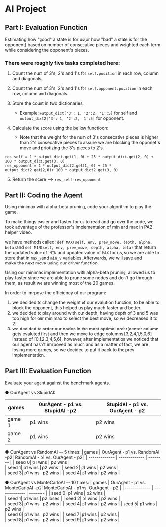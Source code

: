 # AI Project
  ## Part I: Evaluation Function 
  Estimating how "good" a state is for us(or how "bad" a state is for the opponent) based on number of consecutive pieces and weighted each term while  considering the opponent's pieces. 
  
  ### There were roughly five tasks completed here:
  1. Count the num of 3's, 2's and 1's for ```self.position``` in each row, column and diagonals.
  
  2. Count the num of 3's, 2's and 1's for ```self.opponent.position``` in each row, column and diagonals.
  
  3. Store the count in two dictionaries. 
      * Example: ```output_dict['3': 1, '2':2, '1':5]``` for self and ```output_dict2['3': 1, '2':2, '1':5]``` for opponent.
  4. Calculate the score using the bellow functioon: 
      * Note that the weight for the num of 3's consecative pieces is higher than 2's consecative pieces to assure we are blocking the opponet's move and priotizing the 3's pieces to 2's.
    
    res_self = 1 * output_dict.get(1, 0) + 25 * output_dict.get(2, 0) + 100 * output_dict.get(3, 0)
    res_opponent = 1 * output_dict2.get(1, 0) + 25 * output_dict2.get(2,0)+ 100 * output_dict2.get(3, 0)
    
  5. Return the score --> ```res_self-res_opponent```
  
  ## Part II: Coding the Agent
  Using minimax with alpha-beta pruning, code your algorithm to play the game. 
  
  To make things easier and faster for us to read and go over the code, we took advantage of the professor's implementaion of min and max in PA2 helper video.
  
  we have methods called: `def MAX(self, env, prev_move, depth, alpha, beta)`and `def MIN(self, env, prev_move, depth, alpha, beta)` that return the 
  updated value of '`MIN` and updated value of `MAX` for us, so we are able to store that in `max_v`and `min_v` variables. Afterwards, we will save and   
  make the next move using our driver function. 
  
  Using our minimax implementation with alpha-beta pruning, allowed us to play faster since we are able to prune some nodes and don't go through them, as result we are winning most of the 20 games. 

  In order to imrpove the efficiency of our program: 
  1. we decided to change the weight of our evalution function, to be able to block the opponent, this helped us play much faster and better.
  2. we decided to play around with our depth, having depth of 3 and 5 was too high for our minimax to select the best move, so we decreased it to 2. 
  3. we decided to order our nodes in the most optimal order(center column gets evaluted first and then we move to edge columns [3,2,4,1,5,0,6] instead 
  of [0,1,2,3,4,5,6], however, after implementation we noticed that our agent hasn't imrpoved as much and as a matter of fact, we are losing more games, 
  so we decided to put it back to the prev implementation. 
  
  ## Part III: Evaluation Function
  Evaluate your agent against the benchmark agents.
  
  ● OurAgent vs StupidAI:
  
  | games         | OurAgent - p1 vs. StupidAI -p2| StupidAI - p1 vs. OurAgent - p2 |
  | ------------- | ------------- | --------      |
  | game 1| p1 wins         | p2 wins             |    
  | game 2| p1 wins      | p2 wins             |
  
  ● OurAgent vs RandomAI -- 5 times:
  | games         | OurAgent - p1 vs. RandomAI -p2| RandomAI - p1 vs. OurAgent - p2 |
  | ------------- | ------------- | --------      |
  | seed 0| p1 wins         | p2 wins             |    
  | seed 1| p1 wins         | p2 wins             |
  | seed 2| p1 wins         | p2 wins             |    
  | seed 3| p1 wins       | p2 wins             |
  | seed 4| p1 wins       | p2 wins             |
  
  ● OurAgent vs MonteCarloAI -- 10 times:
  | games         | OurAgent - p1 vs. MonteCarloAI -p2| MonteCarloAI - p1 vs. OurAgent - p2 |
  | ------------- | ------------- | --------            |
  | seed 0| p1 wins               | p2 wins             |    
  | seed 1| p1 wins          | p2 loses             |
  | seed 2| p1 wins               | p2 wins             |    
  | seed 3| p1 wins          | p2 wins             |
  | seed 4| p1 wins               | p2 wins             |
  | seed 5| p1 wins               | p2 wins             |    
  | seed 6| p1 wins              | p2 wins             |
  | seed 7| p1 wins               | p2 wins             |    
  | seed 8| p1 wins              | p2 wins             |
  | seed 9| p1 wins              | p2 wins             |
